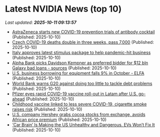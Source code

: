 # Latest NVIDIA News (top 10)
_Last updated: **2025-10-11 09:13:57**_

- [AstraZeneca starts new COVID-19 prevention trials of antibody cocktail](https://biztoc.com/x/c9293c6bf7e91e8c) (Published: 2025-10-10)
- [Czech COVID-19 deaths double in three weeks, pass 7,000](https://biztoc.com/x/d7f2ee3b6298acbc) (Published: 2025-10-10)
- [Italy approves latest stimulus package to help pandemic-hit business](https://biztoc.com/x/c0dbd4477e09c69a) (Published: 2025-10-10)
- [Alpha Bank picks Davidson Kempner as preferred bidder for $12 bln Galaxy bad loans - sources](https://biztoc.com/x/995d56b50310b7d8) (Published: 2025-10-10)
- [U.S. business borrowing for equipment falls 9% in October - ELFA](https://biztoc.com/x/ffbabb70f165906f) (Published: 2025-10-10)
- [World Bank warns G20 against doing too little to tackle debt problems](https://biztoc.com/x/be86e2f6946bb6c9) (Published: 2025-10-10)
- [Pfizer eyes rapid COVID-19 vaccine roll-out in Latam after U.S. go-ahead](https://biztoc.com/x/fa141b9047f3ba19) (Published: 2025-10-10)
- [Childhood vaccine linked to less severe COVID-19, cigarette smoke raises risk](https://biztoc.com/x/1f33ffb2a67251d0) (Published: 2025-10-10)
- [U.S. company Hershey grabs cocoa stocks from exchange, avoids African price premium](https://biztoc.com/x/ae15150c94410a91) (Published: 2025-10-10)
- [‘Car Brain’ Is Making the US Unhealthy and Dangerous. EVs Won’t Fix It](https://biztoc.com/x/b19adac3b0b46dc1) (Published: 2025-10-10)

